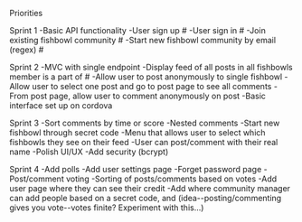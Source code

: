 Priorities

Sprint 1
-Basic API functionality
-User sign up #
-User sign in #
-Join existing fishbowl community #
-Start new fishbowl community by email (regex) #


Sprint 2
-MVC with single endpoint
-Display feed of all posts in all fishbowls member is a part of #
-Allow user to post anonymously to single fishbowl
-Allow user to select one post and go to post page to see all comments
-From post page, allow user to comment anonymously on post
-Basic interface set up on cordova

Sprint 3
-Sort comments by time or score
-Nested comments
-Start new fishbowl through secret code
-Menu that allows user to select which fishbowls they see on their feed
-User can post/comment with their real name
-Polish UI/UX
-Add security (bcrypt)

Sprint 4
-Add polls
-Add user settings page
-Forget password page
-Post/comment voting
-Sorting of posts/comments based on votes
-Add user page where they can see their credit
-Add where community manager can add people based on a secret code, and 
(idea--posting/commenting gives you vote--votes finite? Experiment with this...)